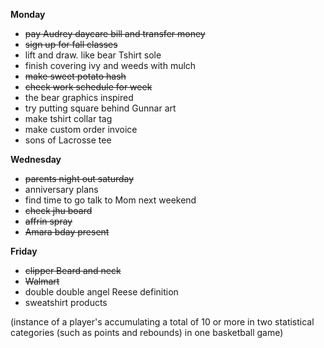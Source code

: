 **Monday**

* ~~pay Audrey daycare bill and transfer money~~
* ~~sign up for fall classes~~
* lift and draw. like bear Tshirt sole
* finish covering ivy and weeds with mulch
* ~~make sweet potato hash~~
* ~~check work schedule for week~~
* the bear graphics inspired
* try putting square behind Gunnar art
* make tshirt collar tag
* make custom order invoice 
* sons of Lacrosse tee

**Wednesday**

* ~~parents night out saturday~~
* anniversary plans
* find time to go talk to Mom next weekend
* ~~check jhu board~~
* ~~affrin spray~~
* ~~Amara bday present~~

**Friday**

* ~~clipper Beard and neck~~
* ~~Walmart~~
* double double angel Reese definition
* sweatshirt products

(instance of a player's accumulating a total of 10 or more in two statistical categories (such as points and rebounds) in one basketball game)
